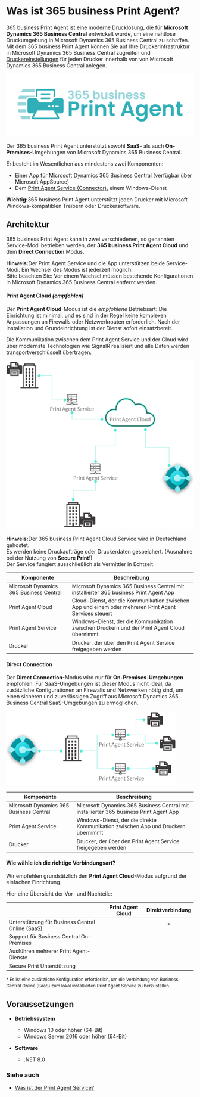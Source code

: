 # Was ist 365 business Print Agent?

365 business Print Agent ist eine moderne Drucklösung, die für **Microsoft Dynamics 365 Business Central** entwickelt wurde, um eine nahtlose Druckumgebung in Microsoft Dynamics 365 Business Central zu schaffen. 
Mit dem 365 business Print Agent können Sie auf Ihre Druckerinfrastruktur in Microsoft Dynamics 365 Business Central zugreifen und [Druckereinstellungen](printer-configuration.md) für jeden Drucker innerhalb von von Microsoft Dynamics 365 Business Central anlegen.

![365 business Print Agent](/assets/images/365-business-print-agent/print-agent-logo.png)  

Der 365 business Print Agent unterstützt sowohl **SaaS**- als auch **On-Premises**-Umgebungen von Microsoft Dynamics 365 Business Central.

Er besteht im Wesentlichen aus mindestens zwei Komponenten:
- Einer App für Microsoft Dynamics 365 Business Central (verfügbar über Microsoft AppSource)
- Dem [Print Agent Service (Connector)](print-agent-client-whatis.md), einem Windows-Dienst

<div class="alert alert-notice">
    <i class="fa-light fa-hand-point-up fa-lg" style="--fa-secondary-color: #FF0000; --fa-primary-color: #111111; --fa-secondary-opacity: 0.7"></i> <strong>Wichtig:</strong>365 business Print Agent unterstützt jeden Drucker mit Microsoft Windows-kompatiblen Treibern oder Druckersoftware.
</div>

## Architektur

365 business Print Agent kann in zwei verschiedenen, so genannten Service-Modi betrieben werden, der **365 business Print Agent Cloud** und dem **Direct Connection** Modus.

<div class="alert alert-info">
    <i class="fa-duotone fa-thin fa-lightbulb fa-lg" style="--fa-secondary-color: #00b7c3; --fa-primary-color: #111111;"></i> <strong>Hinweis:</strong>Der Print Agent Service und die App unterstützen beide Service-Modi. Ein Wechsel des Modus ist jederzeit möglich.<br>Bitte beachten Sie: Vor einem Wechsel müssen bestehende Konfigurationen in Microsoft Dynamics 365 Business Central entfernt werden.
</div>

#### Print Agent Cloud _(empfohlen)_

Der **Print Agent Cloud**-Modus ist die _empfohlene_ Betriebsart:
Die Einrichtung ist minimal, und es sind in der Regel keine komplexen Anpassungen an Firewalls oder Netzwerkrouten erforderlich. Nach der Installation und Grundeinrichtung ist der Dienst sofort einsatzbereit.

Die Kommunikation zwischen dem Print Agent Service und der Cloud wird über modernste Technologien wie SignalR realisiert und alle Daten werden transportverschlüsselt übertragen.

![365 business Print Agent - Cloud Architektur](/assets/images/365-business-print-agent/595f77629b38af2a850494a4d1c0e75ab37d0bde234e206a427cfe5dc37d3180.png)

<div class="alert alert-info">
    <i class="fa-duotone fa-thin fa-lightbulb fa-lg" style="--fa-secondary-color: #00b7c3; --fa-primary-color: #111111;"></i> <strong>Hinweis:</strong>Der 365 business Print Agent Cloud Service wird in Deutschland gehostet.<br>
	Es werden </strong>keine Druckaufträge oder Druckerdaten gespeichert</strong>. (Ausnahme bei der Nutzung von <strong>Secure Print</strong>!)<br>
	Der Service fungiert ausschließlich als Vermittler in Echtzeit.  
</div>

| Komponente | Beschreibung |
| --- | --- |
| Microsoft Dynamics 365 Business Central | Microsoft Dynamics 365 Business Central mit installierter 365 business Print Agent App |
| Print Agent Cloud | Cloud-Dienst, der die Kommunikation zwischen App und einem oder mehreren Print Agent Services steuert | 
| Print Agent Service | Windows-Dienst, der die Kommunikation zwischen Druckern und der Print Agent Cloud übernimmt |
| Drucker | Drucker, der über den Print Agent Service freigegeben werden |

#### Direct Connection

Der **Direct Connection**-Modus wird nur für **On-Premises-Umgebungen** empfohlen. 
Für SaaS-Umgebungen ist dieser Modus nicht ideal, da zusätzliche Konfigurationen an Firewalls und Netzwerken nötig sind, um einen sicheren und zuverlässigen Zugriff aus Microsoft Dynamics 365 Business Central SaaS-Umgebungen zu ermöglichen.

![365 business Print Agent - Direct Connection Architektur](/assets/images/365-business-print-agent/cb88a62c787b05b43c69deba7535032968e75f8e42579e64d6c621cc7e994405.png)  

| Komponente | Beschreibung |
| --- | --- |
| Microsoft Dynamics 365 Business Central | Microsoft Dynamics 365 Business Central mit installierter 365 business Print Agent App |
| Print Agent Service | Windows-Dienst, der die direkte Kommunikation zwischen App und Druckern übernimmt |
| Drucker | Drucker, der über den Print Agent Service freigegeben werden |

#### Wie wähle ich die richtige Verbindungsart?

Wir empfehlen grundsätzlich den **Print Agent Cloud**-Modus aufgrund der einfachen Einrichtung.  

Hier eine Übersicht der Vor- und Nachteile:

| | Print Agent Cloud | Direktverbindung |
| --- | :---: | :---: |
| Unterstützung für Business Central Online (SaaS) | <i class="fa-duotone fa-thin fa-circle" style="--fa-secondary-color: #00b7c3"></i> | <i class="fa-duotone fa-thin fa-circle-half-stroke" style="--fa-secondary-color: #00b7c3"></i>* |
| Support für Business Central On-Premises | <i class="fa-duotone fa-thin fa-circle" style="--fa-secondary-color: #00b7c3"></i> | <i class="fa-duotone fa-thin fa-circle" style="--fa-secondary-color: #00b7c3"></i> |
| Ausführen mehrerer Print Agent-Dienste | <i class="fa-duotone fa-thin fa-circle" style="--fa-secondary-color: #00b7c3"></i> | <i class="fa-duotone fa-thin fa-circle" style="--fa-secondary-color: #00b7c3"></i> |
| Secure Print Unterstützung | <i class="fa-duotone fa-thin fa-circle" style="--fa-secondary-color: #00b7c3"></i> | <i class="fa-duotone fa-thin fa-circle" style="--fa-secondary-color: #ffffff"></i> |


<small>* Es ist eine zusätzliche Konfiguration erforderlich, um die Verbindung von Business Central Online (SaaS) zum lokal installierten Print Agent Service zu herzustellen.</small>


## Voraussetzungen

- **Betriebssystem**  
  - Windows 10 oder höher (64-Bit)  
  - Windows Server 2016 oder höher (64-Bit)

- **Software**  
  - .NET 8.0

### Siehe auch

 - [Was ist der Print Agent Service?](print-agent-client-whatis.md)
